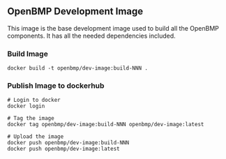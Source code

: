 OpenBMP Development Image
----------------------------
This image is the base development image used to build all the OpenBMP
components. It has all the needed dependencies included.

### Build Image

```
docker build -t openbmp/dev-image:build-NNN .
```

### Publish Image to dockerhub

```
# Login to docker
docker login

# Tag the image
docker tag openbmp/dev-image:build-NNN openbmp/dev-image:latest

# Upload the image
docker push openbmp/dev-image:build-NNN
docker push openbmp/dev-image:latest
```
